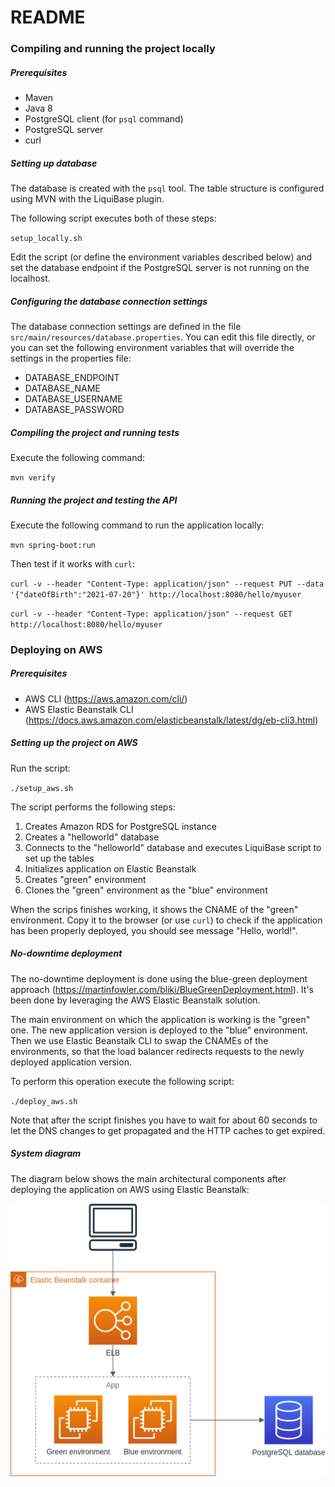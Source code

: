 # README #

### Compiling and running the project locally

##### Prerequisites

* Maven
* Java 8
* PostgreSQL client (for ``psql`` command)
* PostgreSQL server
* curl

##### Setting up database

The database is created with the `psql` tool.
The table structure is configured using MVN with the LiquiBase plugin.

The following script executes both of these steps:

``setup_locally.sh``

Edit the script (or define the environment variables described below) and set the database endpoint if the PostgreSQL server is not running on the localhost. 

##### Configuring the database connection settings

The database connection settings are defined in the file ``src/main/resources/database.properties``.
You can edit this file directly, or you can set the following environment variables that will override the settings in the properties file:

* DATABASE_ENDPOINT
* DATABASE_NAME
* DATABASE_USERNAME
* DATABASE_PASSWORD

##### Compiling the project and running tests

Execute the following command:

``mvn verify``

##### Running the project and testing the API

Execute the following command to run the application locally:

``mvn spring-boot:run``

Then test if it works with ``curl``:

``curl -v --header "Content-Type: application/json" --request PUT --data '{"dateOfBirth":"2021-07-20"}' http://localhost:8080/hello/myuser``

``curl -v --header "Content-Type: application/json" --request GET http://localhost:8080/hello/myuser``

### Deploying on AWS

##### Prerequisites

* AWS CLI (https://aws.amazon.com/cli/)
* AWS Elastic Beanstalk CLI (https://docs.aws.amazon.com/elasticbeanstalk/latest/dg/eb-cli3.html)

##### Setting up the project on AWS

Run the script:

``./setup_aws.sh``

The script performs the following steps:

1. Creates Amazon RDS for PostgreSQL instance
1. Creates a "helloworld" database
1. Connects to the "helloworld" database and executes LiquiBase script to set up the tables
1. Initializes application on Elastic Beanstalk
1. Creates "green" environment
1. Clones the "green" environment as the "blue" environment

When the scrips finishes working, it shows the CNAME of the "green" environment. 
Copy it to the browser (or use ``curl``) to check if the application has been properly deployed, you should see message "Hello, world!". 

##### No-downtime deployment

The no-downtime deployment is done using the blue-green deployment approach (https://martinfowler.com/bliki/BlueGreenDeployment.html).
It's been done by leveraging the AWS Elastic Beanstalk solution.

The main environment on which the application is working is the "green" one.
The new application version is deployed to the "blue" environment.
Then we use Elastic Beanstalk CLI to swap the CNAMEs of the environments, so that the load balancer redirects requests to the newly deployed application version.

To perform this operation execute the following script:

``./deploy_aws.sh``

Note that after the script finishes you have to wait for about 60 seconds to let the DNS changes to get propagated and the HTTP caches to get expired.  

##### System diagram

The diagram below shows the main architectural components after deploying the application on AWS using Elastic Beanstalk:

![system diagram](aws/system_diagram.png "Title") 